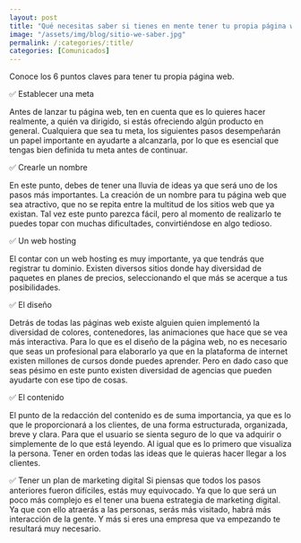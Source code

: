 ```yaml
---
layout: post
title: "Qué necesitas saber si tienes en mente tener tu propia página web"
image: "/assets/img/blog/sitio-we-saber.jpg"
permalink: /:categories/:title/
categories: [Comunicados]
---
```



Conoce los 6 puntos claves para tener tu propia página web.


✅ Establecer una meta

Antes de lanzar tu página web, ten en cuenta que es lo quieres hacer realmente, a quién va dirigido, si estás ofreciendo algún producto en general. Cualquiera que sea tu meta, los siguientes pasos desempeñarán un papel importante en ayudarte a alcanzarla, por lo que es esencial que tengas bien definida tu meta antes de continuar.

✅ Crearle un nombre

En este punto, debes de tener una lluvia de ideas ya que será uno de los pasos más importantes. La creación de un nombre para tu página web que sea atractivo, que no se repita entre la multitud de los sitios web que ya existan. Tal vez este punto parezca fácil, pero al momento de realizarlo te puedes topar con muchas dificultades, convirtiéndose en algo tedioso.

✅ Un web hosting

El contar con un web hosting es muy importante, ya que tendrás que registrar tu dominio. Existen diversos sitios donde hay diversidad de paquetes en planes de precios, seleccionando el que más se acerque a tus posibilidades.

✅ El diseño

Detrás de todas las páginas web existe alguien quien implementó la diversidad de colores, contenedores, las animaciones que hace que se vea más interactiva. Para lo que es el diseño de la página web, no es necesario que seas un profesional para elaborarlo ya que en la plataforma de internet existen millones de cursos donde puedes aprender. Pero en dado caso que seas pésimo en este punto existen diversidad de agencias que pueden ayudarte con ese tipo de cosas.
 
✅ El contenido

El punto de la redacción del contenido es de suma importancia, ya que es lo que le proporcionará a los clientes, de una forma estructurada, organizada, breve y clara. Para que el usuario se sienta seguro de lo que va adquirir o simplemente de lo que está leyendo. Al igual que es lo primero que visualiza la persona. Tener en orden todas las ideas que le quieras hacer llegar a los clientes.

✅ Tener un plan de marketing digital
Si piensas que todos los pasos anteriores fueron difíciles, estás muy equivocado. Ya que lo que será un poco más complejo es el tener una buena estrategia de marketing digital. Ya que con ello atraerás a las personas, serás más visitado, habrá más interacción de la gente. Y más si eres una empresa que va empezando te resultará muy necesario.






